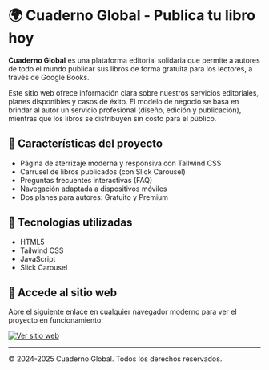# 🌍 Cuaderno Global - Publica tu libro hoy

**Cuaderno Global** es una plataforma editorial solidaria que permite a autores de todo el mundo publicar sus libros de forma gratuita para los lectores, a través de Google Books.

Este sitio web ofrece información clara sobre nuestros servicios editoriales, planes disponibles y casos de éxito. El modelo de negocio se basa en brindar al autor un servicio profesional (diseño, edición y publicación), mientras que los libros se distribuyen sin costo para el público.

## 🌟 Características del proyecto

- Página de aterrizaje moderna y responsiva con Tailwind CSS
- Carrusel de libros publicados (con Slick Carousel)
- Preguntas frecuentes interactivas (FAQ)
- Navegación adaptada a dispositivos móviles
- Dos planes para autores: Gratuito y Premium

## 🧰 Tecnologías utilizadas

- HTML5
- Tailwind CSS
- JavaScript 
- Slick Carousel

## 📌 Accede al sitio web

Abre el siguiente enlace en cualquier navegador moderno para ver el proyecto en funcionamiento:

[![Ver sitio web](https://img.shields.io/badge/Ver%20sitio-Cuaderno%20Global-blue?style=for-the-badge&logo=googlechrome)](https://ezequieledojeda.github.io/Cuaderno-Global/)

---

© 2024-2025 Cuaderno Global. Todos los derechos reservados.
